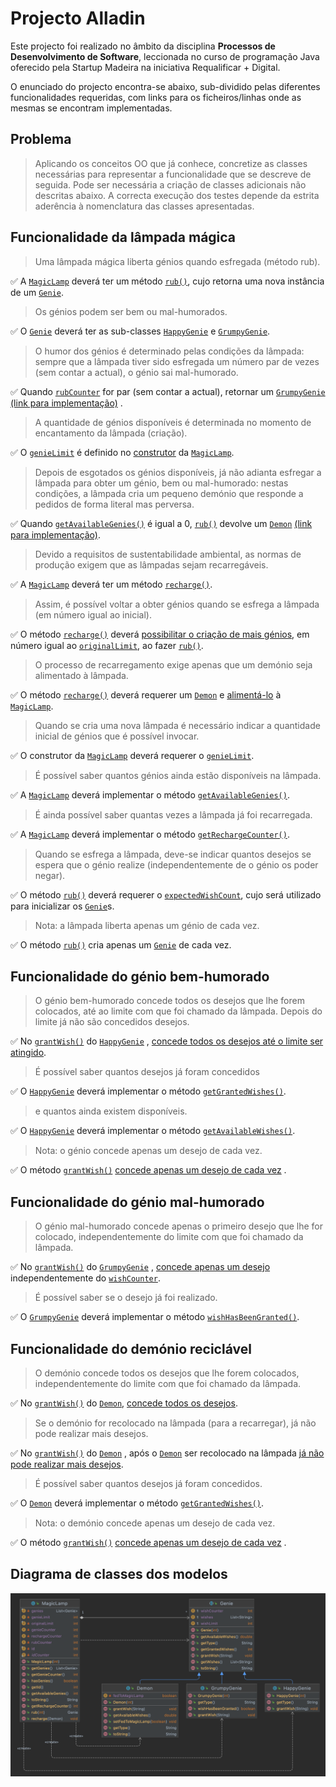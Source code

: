 # Projecto Alladin

Este projecto foi realizado no âmbito da disciplina **Processos de Desenvolvimento de Software**, leccionada no curso de
programação Java oferecido pela Startup Madeira na iniciativa Requalificar + Digital.

O enunciado do projecto encontra-se abaixo, sub-dividido pelas diferentes funcionalidades requeridas, com links para os
ficheiros/linhas onde as mesmas se encontram implementadas.

## Problema

> Aplicando os conceitos OO que já conhece, concretize as classes necessárias para representar a funcionalidade que se descreve de seguida. Pode ser necessária a criação de classes adicionais não descritas abaixo. A correcta execução dos testes depende da estrita aderência à nomenclatura das classes apresentadas.

## Funcionalidade da lâmpada mágica

> Uma lâmpada mágica liberta génios quando esfregada (método rub).

:white_check_mark: A [`MagicLamp`](/src/models/MagicLamp.java) deverá ter um método [`rub()`](/src/models/MagicLamp.java#L75), cujo
retorna uma nova instância de um [`Genie`](/src/models/Genie.java).

> Os génios podem ser bem ou mal-humorados.

:white_check_mark: O [`Genie`](/src/models/Genie.java) deverá ter as sub-classes [`HappyGenie`](/src/models/HappyGenie.java)
e [`GrumpyGenie`](/src/models/GrumpyGenie.java).

> O humor dos génios é determinado pelas condições da lâmpada: sempre que a lâmpada tiver sido esfregada um número par de vezes (sem contar a actual), o génio sai mal-humorado.

:white_check_mark: Quando [`rubCounter`](/src/models/MagicLamp.java#L41) for par (sem contar a actual), retornar
um [`GrumpyGenie`](/src/models/GrumpyGenie.java) [(link para implementação)](/src/models/MagicLamp.java#L83)
.

> A quantidade de génios disponíveis é determinada no momento de encantamento da lâmpada (criação).

:white_check_mark: O [`genieLimit`](/src/models/MagicLamp.java#L14) é definido no [construtor](/src/models/MagicLamp.java#L58)
da [`MagicLamp`](/src/models/MagicLamp.java).

> Depois de esgotados os génios disponíveis, já não adianta esfregar a lâmpada para obter um génio, bem ou mal-humorado: nestas condições, a lâmpada cria um pequeno demónio que responde a pedidos de forma literal mas perversa.

:white_check_mark: Quando [`getAvailableGenies()`](/src/models/MagicLamp.java#L134) é igual a
0, [`rub()`](/src/models/MagicLamp.java#L75) devolve
um [`Demon`](/src/models/Demon.java) [(link para implementação)](/src/models/MagicLamp.java#L76).

> Devido a requisitos de sustentabilidade ambiental, as normas de produção exigem que as lâmpadas sejam recarregáveis.

:white_check_mark: A [`MagicLamp`](/src/models/MagicLamp.java) deverá ter um método [`recharge()`](/src/models/MagicLamp.java#L103).

> Assim, é possível voltar a obter génios quando se esfrega a lâmpada (em número igual ao inicial).

:white_check_mark: O método [`recharge()`](/src/models/MagicLamp.java#L103)
deverá [possibilitar o criação de mais génios](/src/models/MagicLamp.java#L105), em número igual
ao [`originalLimit`](/src/models/MagicLamp.java#L26), ao fazer [`rub()`](/src/models/MagicLamp.java#L75).

> O processo de recarregamento exige apenas que um demónio seja alimentado à lâmpada.

:white_check_mark: O método [`recharge()`](/src/models/MagicLamp.java#L103) deverá requerer um [`Demon`](/src/models/Demon.java)
e [alimentá-lo](/src/models/MagicLamp.java#L106)
à [`MagicLamp`](/src/models/MagicLamp.java).

> Quando se cria uma nova lâmpada é necessário indicar a quantidade inicial de génios que é possível invocar.

:white_check_mark: O construtor da [`MagicLamp`](/src/models/MagicLamp.java) deverá requerer
o [`genieLimit`](/src/models/MagicLamp.java#L58).

> É possível saber quantos génios ainda estão disponíveis na lâmpada.

:white_check_mark: A [`MagicLamp`](/src/models/MagicLamp.java) deverá implementar o
método [`getAvailableGenies()`](/src/models/MagicLamp.java#L134).

> É ainda possível saber quantas vezes a lâmpada já foi recarregada.

:white_check_mark: A [`MagicLamp`](/src/models/MagicLamp.java) deverá implementar o
método [`getRechargeCounter()`](/src/models/MagicLamp.java#L146).

> Quando se esfrega a lâmpada, deve-se indicar quantos desejos se espera que o génio realize (independentemente de o génio os poder negar).

:white_check_mark: O método [`rub()`](/src/models/MagicLamp.java#L75) deverá requerer
o [`expectedWishCount`](/src/models/MagicLamp.java#L75), cujo será utilizado para inicializar
os [`Genie`](/src/models/Genie.java)s.

> Nota: a lâmpada liberta apenas um génio de cada vez.

:white_check_mark: O método [`rub()`](/src/models/MagicLamp.java#L75) cria apenas um [`Genie`](/src/models/Genie.java) de cada vez.

## Funcionalidade do génio bem-humorado

> O génio bem-humorado concede todos os desejos que lhe forem colocados, até ao limite com que foi chamado da lâmpada. Depois do limite já não são concedidos desejos.

:white_check_mark: No [`grantWish()`](/src/models/HappyGenie.java#L31)
do [`HappyGenie`](/src/models/HappyGenie.java)
, [concede todos os desejos até o limite ser atingido](/src/models/HappyGenie.java#L32).

> É possível saber quantos desejos já foram concedidos

:white_check_mark: O [`HappyGenie`](/src/models/HappyGenie.java) deverá implementar o
método [`getGrantedWishes()`](/src/models/Genie.java#L74).

> e quantos ainda existem disponíveis.

:white_check_mark: O [`HappyGenie`](/src/models/HappyGenie.java) deverá implementar o
método [`getAvailableWishes()`](/src/models/Genie.java#L56).

> Nota: o génio concede apenas um desejo de cada vez.

:white_check_mark: O
método [`grantWish()`](/src/models/HappyGenie.java#L31) [concede apenas um desejo de cada vez](/src/models/HappyGenie.java#L31)
.

## Funcionalidade do génio mal-humorado

> O génio mal-humorado concede apenas o primeiro desejo que lhe for colocado, independentemente do limite com que foi chamado da lâmpada.

:white_check_mark: No [`grantWish()`](/src/models/GrumpyGenie.java#L31)
do [`GrumpyGenie`](/src/models/GrumpyGenie.java)
, [concede apenas um desejo](/src/models/GrumpyGenie.java#L31) independentemente
do [`wishCounter`](/src/models/Genie.java#L21).

> É possível saber se o desejo já foi realizado.

:white_check_mark: O [`GrumpyGenie`](/src/models/GrumpyGenie.java) deverá implementar o
método [`wishHasBeenGranted()`](/src/models/GrumpyGenie.java#L46).

## Funcionalidade do demónio reciclável

> O demónio concede todos os desejos que lhe forem colocados, independentemente do limite com que foi chamado da lâmpada.

:white_check_mark: No [`grantWish()`](/src/models/Demon.java#L51)
do [`Demon`](/src/models/Demon.java), [concede todos os desejos](/src/models/Demon.java#L52).

> Se o demónio for recolocado na lâmpada (para a recarregar), já não pode realizar mais desejos.

:white_check_mark: No [`grantWish()`](/src/models/Demon.java#L51)
do [`Demon`](/src/models/Demon.java)
, após o [`Demon`](/src/models/Demon.java) ser recolocado na
lâmpada [já não pode realizar mais desejos](/src/models/Demon.java#L52).

> É possível saber quantos desejos já foram concedidos.

:white_check_mark: O [`Demon`](/src/models/Demon.java) deverá implementar o método [`getGrantedWishes()`](/src/models/Genie.java#L74).

> Nota: o demónio concede apenas um desejo de cada vez.

:white_check_mark: O
método [`grantWish()`](/src/models/Demon.java#L51) [concede apenas um desejo de cada vez](/src/models/Demon.java#L51)
.

## Diagrama de classes dos modelos

![Diagrama de classes dos modelos](/src/resources/models.png "Diagrama de classes dos modelos")
